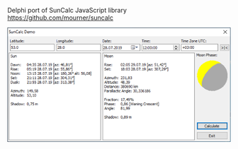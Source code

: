 
Delphi port of SunCalc JavaScript library https://github.com/mourner/suncalc

![SunCalcDemo.2.png](doc/SunCalcDemo.2.png)
